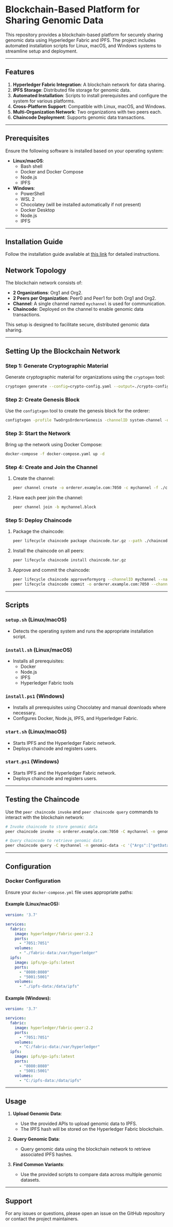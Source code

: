 # Blockchain-Based Platform for Sharing Genomic Data

This repository provides a blockchain-based platform for securely sharing genomic data using Hyperledger Fabric and IPFS. The project includes automated installation scripts for Linux, macOS, and Windows systems to streamline setup and deployment.

---

## Features

1. **Hyperledger Fabric Integration**: A blockchain network for data sharing.
2. **IPFS Storage**: Distributed file storage for genomic data.
3. **Automated Installation**: Scripts to install prerequisites and configure the system for various platforms.
4. **Cross-Platform Support**: Compatible with Linux, macOS, and Windows.
5. **Multi-Organization Network**: Two organizations with two peers each.
6. **Chaincode Deployment**: Supports genomic data transactions.

---

## Prerequisites

Ensure the following software is installed based on your operating system:

- **Linux/macOS**:
  - Bash shell
  - Docker and Docker Compose
  - Node.js
  - IPFS
- **Windows**:
  - PowerShell
  - WSL 2
  - Chocolatey (will be installed automatically if not present)
  - Docker Desktop
  - Node.js
  - IPFS

---

## Installation Guide
Follow the installation guide available at [this link](https://github.com/kavitapandhare/Implementation-of-hyperledgerFabric-with-IPFS/blob/main/README.md) for detailed instructions.

## Network Topology

The blockchain network consists of:
- **2 Organizations**: Org1 and Org2.
- **2 Peers per Organization**: Peer0 and Peer1 for both Org1 and Org2.
- **Channel**: A single channel named `mychannel` is used for communication.
- **Chaincode**: Deployed on the channel to enable genomic data transactions.

This setup is designed to facilitate secure, distributed genomic data sharing.

---

## Setting Up the Blockchain Network

### Step 1: Generate Cryptographic Material
Generate cryptographic material for organizations using the `cryptogen` tool:
```bash
cryptogen generate --config=crypto-config.yaml --output=./crypto-config
```

### Step 2: Create Genesis Block
Use the `configtxgen` tool to create the genesis block for the orderer:
```bash
configtxgen -profile TwoOrgsOrdererGenesis -channelID system-channel -outputBlock ./channel-artifacts/genesis.block
```

### Step 3: Start the Network
Bring up the network using Docker Compose:
```bash
docker-compose -f docker-compose.yaml up -d
```

### Step 4: Create and Join the Channel
1. Create the channel:
   ```bash
   peer channel create -o orderer.example.com:7050 -c mychannel -f ./channel-artifacts/channel.tx
   ```
2. Have each peer join the channel:
   ```bash
   peer channel join -b mychannel.block
   ```

### Step 5: Deploy Chaincode
1. Package the chaincode:
   ```bash
   peer lifecycle chaincode package chaincode.tar.gz --path ./chaincode --lang node --label genomic-data-v1
   ```
2. Install the chaincode on all peers:
   ```bash
   peer lifecycle chaincode install chaincode.tar.gz
   ```
3. Approve and commit the chaincode:
   ```bash
   peer lifecycle chaincode approveformyorg --channelID mychannel --name genomic-data --version 1 --package-id <PACKAGE_ID> --sequence 1
   peer lifecycle chaincode commit -o orderer.example.com:7050 --channelID mychannel --name genomic-data --sequence 1
   ```

---

## Scripts

### `setup.sh` (Linux/macOS)
- Detects the operating system and runs the appropriate installation script.

### `install.sh` (Linux/macOS)
- Installs all prerequisites:
  - Docker
  - Node.js
  - IPFS
  - Hyperledger Fabric tools

### `install.ps1` (Windows)
- Installs all prerequisites using Chocolatey and manual downloads where necessary.
- Configures Docker, Node.js, IPFS, and Hyperledger Fabric.

### `start.sh` (Linux/macOS)
- Starts IPFS and the Hyperledger Fabric network.
- Deploys chaincode and registers users.

### `start.ps1` (Windows)
- Starts IPFS and the Hyperledger Fabric network.
- Deploys chaincode and registers users.

---

## Testing the Chaincode

Use the `peer chaincode invoke` and `peer chaincode query` commands to interact with the blockchain network:
```bash
# Invoke chaincode to store genomic data
peer chaincode invoke -o orderer.example.com:7050 -C mychannel -n genomic-data -c '{"Args":["storeData","genomicID123","<data_hash>"]}'

# Query chaincode to retrieve genomic data
peer chaincode query -C mychannel -n genomic-data -c '{"Args":["getData","genomicID123"]}'
```

---

## Configuration

### Docker Configuration

Ensure your `docker-compose.yml` file uses appropriate paths:

#### Example (Linux/macOS):
```yaml
version: '3.7'

services:
  fabric:
    image: hyperledger/fabric-peer:2.2
    ports:
      - "7051:7051"
    volumes:
      - "./fabric-data:/var/hyperledger"
  ipfs:
    image: ipfs/go-ipfs:latest
    ports:
      - "8080:8080"
      - "5001:5001"
    volumes:
      - "./ipfs-data:/data/ipfs"
```

#### Example (Windows):
```yaml
version: '3.7'

services:
  fabric:
    image: hyperledger/fabric-peer:2.2
    ports:
      - "7051:7051"
    volumes:
      - "C:/fabric-data:/var/hyperledger"
  ipfs:
    image: ipfs/go-ipfs:latest
    ports:
      - "8080:8080"
      - "5001:5001"
    volumes:
      - "C:/ipfs-data:/data/ipfs"
```

---

## Usage

1. **Upload Genomic Data**:
   - Use the provided APIs to upload genomic data to IPFS.
   - The IPFS hash will be stored on the Hyperledger Fabric blockchain.

2. **Query Genomic Data**:
   - Query genomic data using the blockchain network to retrieve associated IPFS hashes.

3. **Find Common Variants**:
   - Use the provided scripts to compare data across multiple genomic datasets.

---

## Support

For any issues or questions, please open an issue on the GitHub repository or contact the project maintainers.

